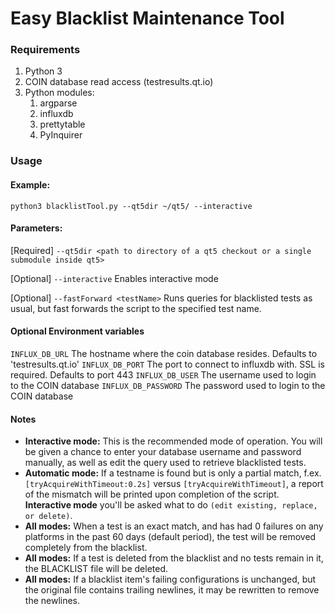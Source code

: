 # Easy Blacklist Maintenance Tool

### Requirements
1. Python 3
2. COIN database read access (testresults.qt.io)
3. Python modules:
    1. argparse
    2. influxdb
    3. prettytable
    4. PyInquirer

### Usage
#### Example:
`python3 blacklistTool.py --qt5dir ~/qt5/ --interactive`

#### Parameters:
[Required] `--qt5dir <path to directory of a qt5 checkout or a single submodule inside qt5>`

[Optional] `--interactive` Enables interactive mode

[Optional] `--fastForward <testName>` Runs queries for blacklisted tests as usual, but fast forwards
the script to the specified test name.

#### Optional Environment variables
`INFLUX_DB_URL` The hostname where the coin database resides. Defaults to 'testresults.qt.io'
`INFLUX_DB_PORT` The port to connect to influxdb with. SSL is required. Defaults to port 443
`INFLUX_DB_USER` The username used to login to the COIN database
`INFLUX_DB_PASSWORD` The password used to login to the COIN database

#### Notes
- **Interactive mode:** This is the recommended mode of operation. You will be given
a chance to enter your database username and password manually, as well as edit
the query used to retrieve blacklisted tests.
- **Automatic mode:** If a testname is found but is only a partial match, f.ex.
`[tryAcquireWithTimeout:0.2s]` versus `[tryAcquireWithTimeout]`, a report of the
mismatch will be printed upon completion of the script.
**Interactive mode** you'll be asked what to do `(edit existing, replace, or delete)`.
- **All modes:** When a test is an exact match, and has had 0 failures on any platforms in
the past 60 days (default period), the test will be removed completely from the blacklist.
- **All modes:** If a test is deleted from the blacklist and no tests remain in it, the
BLACKLIST file will be deleted.
- **All modes:** If a blacklist item's failing configurations is unchanged, but the original
 file contains trailing newlines, it may be rewritten to remove the newlines.
